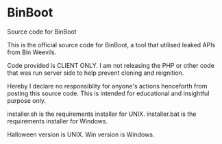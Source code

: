 # BinBoot
Source code for BinBoot


This is the official source code for BinBoot, a tool that utilised leaked APIs from Bin Weevils.

Code provided is CLIENT ONLY. I am not releasing the PHP or other code that was run server side to help prevent cloning and reignition.

Hereby I declare no responsiblity for anyone's actions henceforth from posting this source code. This is intended for educational and insightful purpose only.

installer.sh is the requirements installer for UNIX.
installer.bat is the requirements installer for Windows.

Halloween version is UNIX.
Win version is Windows.
